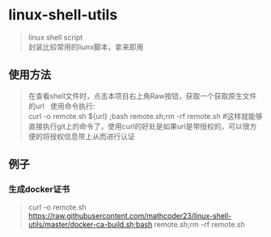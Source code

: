 # linux-shell-utils
>linux shell script   
封装比较常用的liunx脚本，拿来即用
## 使用方法
>在查看shell文件时，点击本项目右上角Raw按钮，获取一个获取原生文件的url  
使用命令执行:  
curl -o remote.sh ${url} ;bash remote.sh;rm -rf remote.sh #这样就能够直接执行git上的命令了，使用curl的好处是如果url是带授权的，可以很方便的将授权信息带上从而进行认证
## 例子
### 生成docker证书
>curl -o remote.sh https://raw.githubusercontent.com/mathcoder23/linux-shell-utils/master/docker-ca-build.sh;bash remote.sh;rm -rf remote.sh
